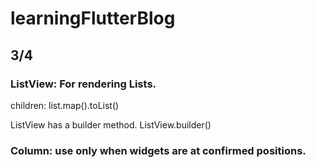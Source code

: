 # learningFlutterBlog

## 3/4 

### ListView: For rendering Lists.  
children: list.map().toList() 

ListView has a builder method. ListView.builder()


### Column: use only when widgets are at confirmed positions. 



